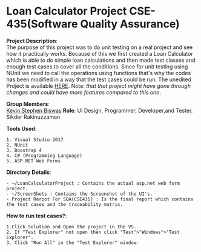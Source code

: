 # Loan Calculator Project CSE-435(Software Quality Assurance)

**Project Description**:<br>
The purpose of this project was to do unit testing on a real project and see how it practically works.
Because of this we first created a Loan Calculator which is able to do simple loan calculations and then made test classes and enough test cases to cover all the conditions. Since for unit testing using NUnit we need to call the operations using functions that's why the codes has been modified in a way that the test cases could be run. The unedited Project is available [HERE](https://github.com/BluerGost/LoanCalculatorProject). Note: *that that project might have gone through changes and could have more features compared to this one*.<br>


**Group Members**:<br>
[Kevin Stephen Biswas](https://github.com/BluerGost/) **Role**: UI Design, Programmer, Developer,and Tester.<br>
Sikder Rakinuzzaman <br>

**Tools Used**:<br>

    1. Visual Studio 2017
    2. NUnit
    3. Boostrap 4
    4. C# (Programming Language)
    5. ASP.NET Web Forms

**Directory Details**:<br>

    - ~/LoanCalculatorProject : Contains the actual asp.net web form project.
    - ~/ScreenShots : Contains the Screenshot of the UI's.
    - Project Rerpot For SQA(CSE435) : Is the final report which contains the test cases and the traceability matrix.

**How to run test cases?**:<br>

    1.Click Solution and Open the project in the VS.
    2. If "Test Explorer" not open then click "Test">"Windows">"Test Explorer".
    3. Click "Run All" in the "Test Explorer" window.
